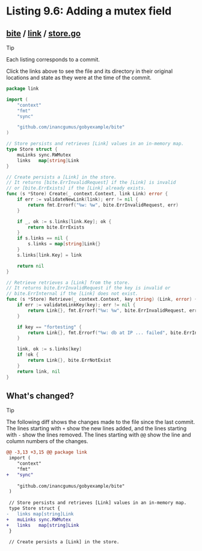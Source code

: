 # Listing 9.6: Adding a mutex field

## [bite](https://github.com/inancgumus/gobyexample/blob/843816238b59ec819c794ae0ea1a391486c979ac/bite) / [link](https://github.com/inancgumus/gobyexample/blob/843816238b59ec819c794ae0ea1a391486c979ac/bite/link) / [store.go](https://github.com/inancgumus/gobyexample/blob/843816238b59ec819c794ae0ea1a391486c979ac/bite/link/store.go)

> [!TIP]
> Each listing corresponds to a commit.
>
> Click the links above to see the file and its directory in their original locations and state as they were at the time of the commit.

```go
package link

import (
	"context"
	"fmt"
	"sync"

	"github.com/inancgumus/gobyexample/bite"
)

// Store persists and retrieves [Link] values in an in-memory map.
type Store struct {
	muLinks sync.RWMutex
	links   map[string]Link
}

// Create persists a [Link] in the store.
// It returns [bite.ErrInvalidRequest] if the [Link] is invalid
// or [bite.ErrExists] if the [Link] already exists.
func (s *Store) Create(_ context.Context, link Link) error {
	if err := validateNewLink(link); err != nil {
		return fmt.Errorf("%w: %w", bite.ErrInvalidRequest, err)
	}

	if _, ok := s.links[link.Key]; ok {
		return bite.ErrExists
	}
	if s.links == nil {
		s.links = map[string]Link{}
	}
	s.links[link.Key] = link

	return nil
}

// Retrieve retrieves a [Link] from the store.
// It returns bite.ErrInvalidRequest if the key is invalid or
// bite.ErrInternal if the [Link] does not exist.
func (s *Store) Retrieve(_ context.Context, key string) (Link, error) {
	if err := validateLinkKey(key); err != nil {
		return Link{}, fmt.Errorf("%w: %w", bite.ErrInvalidRequest, err)
	}

	if key == "fortesting" {
		return Link{}, fmt.Errorf("%w: db at IP ... failed", bite.ErrInternal)
	}

	link, ok := s.links[key]
	if !ok {
		return Link{}, bite.ErrNotExist
	}
	return link, nil
}
```

## What's changed?

> [!TIP]
> The following diff shows the changes made to the file since the last commit.
> The lines starting with `+` show the new lines added, and the lines starting with `-` show the lines removed.
> The lines starting with `@@` show the line and column numbers of the changes.

```diff
@@ -3,13 +3,15 @@ package link
 import (
 	"context"
 	"fmt"
+	"sync"
 
 	"github.com/inancgumus/gobyexample/bite"
 )
 
 // Store persists and retrieves [Link] values in an in-memory map.
 type Store struct {
-	links map[string]Link
+	muLinks sync.RWMutex
+	links   map[string]Link
 }
 
 // Create persists a [Link] in the store.
```

